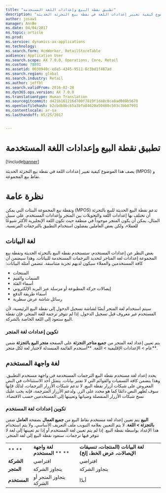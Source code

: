 ```yaml
---
title: "تطبيق نقطة البيع وإعدادات اللغة المستخدمة"
description: "يصف هذا الموضوع كيفية تغيير إعدادات اللغة في نقطة بيع التجزئة الحديثة (MPOS) و نقاط بيع المجموعة."
author: josaw1
manager: AnnBe
ms.date: 04/04/2017
ms.topic: article
ms.prod: 
ms.service: dynamics-ax-applications
ms.technology: 
ms.search.form: HcmWorker, RetailStoreTable
audience: Application User
ms.search.scope: AX 7.0.0, Operations, Core, Retail
ms.custom: 78891
ms.assetid: 0030940c-e0a5-4345-9511-8c3bd1f487ad
ms.search.region: global
ms.search.industry: Retail
ms.author: jeffbl
ms.search.validFrom: 2016-02-28
ms.dyn365.ops.version: AX 7.0.0
ms.translationtype: Human Translation
ms.sourcegitcommit: d421b161216d700f7819f1da8c0ca8ad089b5670
ms.openlocfilehash: b2cbdb8bc65a3bfa84620a50480c503c3bb07991
ms.contentlocale: ar-sa
ms.lasthandoff: 05/25/2017


---
```


# <a name="pos-application-and-user-language-settings"></a>تطبيق نقطة البيع وإعدادات اللغة المستخدمة

[!include[banner](includes/banner.md)]


يصف هذا الموضوع كيفية تغيير إعدادات اللغة في نقطة بيع التجزئة الحديثة (MPOS) و نقاط بيع المجموعة.

<a name="overview"></a>نظرة عامة
========

‏‫تدعم ‏‫نقطة البيع الحديثة للبيع بالتجزئة (MPOS) ونقطة بيع المجموعة البيئات التي يمكن أن تختلف بها إعدادات اللغة والتحويلات بين المتجر وإعدادات المستخدم. على سبيل المثال، يمكن أن يكون المتجر موجوداً في منطقة حيث تكون اللغة الإنجليزية الأكثر شيوعًا للعملاء، ولكن بعض العاملين يفضلون استخدام التطبيق بالترجمات الفرنسية.‬

## <a name="data-language"></a>لغة البيانات
‏‫بغض النظر عن إعدادات المستخدم، ستستخدم نقطة البيع بالتجزئة الحديثة ونقطة بيع المجموعة إعدادات لغة المتاجر لتحديد الترجمات المستخدمة للبيانات. وهذا سيضمن أن كافة المستخدمين والعملاء سيكون لديهم تجربة متناسقة.  تتضمن أمثلة البيانات:‬

-   المنتجات
-   السمات والقيم
-   أسماء الفئة
-   إيصالات حركة المطبوعة أو مرسلة عبر البريد الإلكتروني
-   أسماء طريقة الدفع
-   رسائل شاشة عرض سطرية

سيتم استخدام لغة المتجر أيضًا لشاشة تسجيل الدخول إلى نقطة البيع الرئيسية، لأن المستخدم غير معروف قبل تسجيل الدخول. إذا لم تتوفر ترجمة للغة المتجر، فإن نقطة البيع ستعود إلى اللغة الخاصة بالشركة.‬

### <a name="configuring-the-stores-language-setting"></a>تكوين إعدادات لغة المتجر

يتم تعيين إعداد لغة المتجر من **جميع متاجر التجزئة** على الصفحة **متجر البيع بالتجزئة** ضمن **عام &gt; الإعدادات الإقليمية &gt; اللغة. **استخدم القائمة المنسدلة لاختيار لغة لكل متجر.‬

## <a name="user-interface-language"></a>لغة واجهة المستخدم
يحدد إعداد لغة مستخدم نقطة البيع الترجمات المستخدمة في واجهة مستخدم التطبيق. وهذا يتضمن كافة التسميات والقوائم التي لا تعتبر بيانات.‬ ‏‫يتمثل أحد الاستثناءات في النص المعروض على شبكات أزرار نقطة البيع. لا تدعم شبكات الأزرار الترجمات، لذلك فإنها سوف تُظهر النص دائمًا كما هو محدد على الزر. ولدعم الأزرار المترجمة، فإنه يجب عليك نسخ شبكات الأزرار المنفصلة وصيانها وتعيينها إلى المستخدمين حسب الاقتضاء.‬

### <a name="configuring-the-users-language-setting"></a>تكوين إعدادات لغة المستخدم

يتم تعيين إعداد لغة مستخدم نقاط البيع من **جميع العمال** بصفحة **العامل** ضمن **‎البيع بالتجزئة &gt; اللغة**.  لا يتم التعيين بعلامة التبويب ملف التعريف الأساسي.  ولا يتم استخدام هذا الإعداد بواسطة نقطة البيع‬‏‫. إذا لم يتم تعيين لغة المستخدم أو إذا تم تعيينها إلى لغة لا تتوفر فيها ترجمات، ستعود نقطة البيع إلى لغة المتجر.  

|             |                            |                                                                   |
|-------------|----------------------------|-------------------------------------------------------------------|
| ** **       | **لغة واجهة المستخدم** ** **      | **لغة البيانات (المنتجات، تنسيقات الإيصالات، عرض الخط، إلخ)** |
| **الشركة** | افتراضي                    | افتراضي                                                           |
| **المتجر**   | يتجاوز الشركة          | يتجاوز الشركة                                                 |
| **المستخدم**    | يتجاوز المتجر أو الشركة | أبدًا                                                             |






